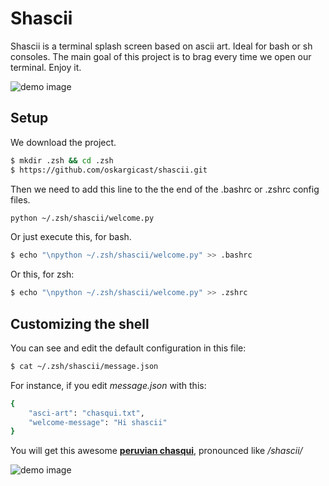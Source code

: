 # Shascii

Shascii is a terminal splash screen based on ascii art. Ideal for bash or sh consoles.
The main goal of this project is to brag every time we open our terminal. Enjoy it.

![demo image](https://raw.githubusercontent.com/oskargicast/shascii/gh-pages/images/spider.png)

## Setup

We download the project.

```bash
$ mkdir .zsh && cd .zsh
$ https://github.com/oskargicast/shascii.git
```

Then we need to add this line to the the end of the .bashrc or .zshrc config files.

```bash
python ~/.zsh/shascii/welcome.py 
```

Or just execute this, for bash.

```bash
$ echo "\npython ~/.zsh/shascii/welcome.py" >> .bashrc
```

Or this, for zsh:
```bash
$ echo "\npython ~/.zsh/shascii/welcome.py" >> .zshrc
```

## Customizing the shell

You can see and edit the default configuration in this file:

```bash
$ cat ~/.zsh/shascii/message.json
```

For instance, if you edit *message.json* with this:

```bash
{
    "asci-art": "chasqui.txt",
    "welcome-message": "Hi shascii"
}
```

You will get this awesome **[peruvian chasqui](http://en.wikipedia.org/wiki/Chaski)**, pronounced like */shascii/*

![demo image](https://raw.githubusercontent.com/oskargicast/shascii/gh-pages/images/chasqui.png)
